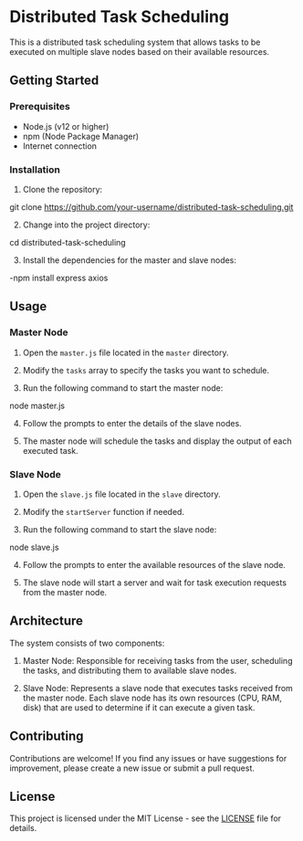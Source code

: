 # Distributed Task Scheduling

This is a distributed task scheduling system that allows tasks to be executed on multiple slave nodes based on their available resources.

## Getting Started

### Prerequisites

- Node.js (v12 or higher)
- npm (Node Package Manager)
- Internet connection

### Installation

1. Clone the repository:

git clone https://github.com/your-username/distributed-task-scheduling.git


2. Change into the project directory:

cd distributed-task-scheduling


3. Install the dependencies for the master and slave nodes:

-npm install express axios


## Usage

### Master Node

1. Open the `master.js` file located in the `master` directory.

2. Modify the `tasks` array to specify the tasks you want to schedule.

3. Run the following command to start the master node:

node master.js




4. Follow the prompts to enter the details of the slave nodes.

5. The master node will schedule the tasks and display the output of each executed task.

### Slave Node

1. Open the `slave.js` file located in the `slave` directory.

2. Modify the `startServer` function if needed.

3. Run the following command to start the slave node:


node slave.js



4. Follow the prompts to enter the available resources of the slave node.

5. The slave node will start a server and wait for task execution requests from the master node.

## Architecture

The system consists of two components:

1. Master Node: Responsible for receiving tasks from the user, scheduling the tasks, and distributing them to available slave nodes.

2. Slave Node: Represents a slave node that executes tasks received from the master node. Each slave node has its own resources (CPU, RAM, disk) that are used to determine if it can execute a given task.

## Contributing

Contributions are welcome! If you find any issues or have suggestions for improvement, please create a new issue or submit a pull request.

## License

This project is licensed under the MIT License - see the [LICENSE](LICENSE) file for details.
